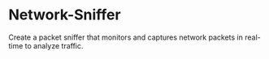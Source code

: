 # Network-Sniffer
Create a packet sniffer that monitors and captures network packets in real-time to analyze traffic.
